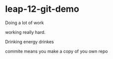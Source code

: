 # leap-12-git-demo

Doing a lot of work

working really hard. 

Drinking energy drinkes

commite means you make a copy of you own repo
